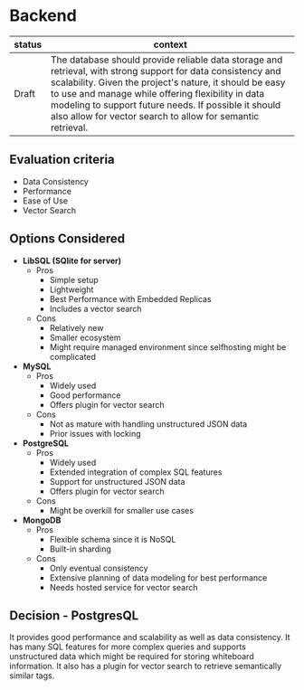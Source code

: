# Backend

| status  | context                                                                                                                                                                                           |
| ------- | ------------------------------------------------------------------------------------------------------------------------------------------------------------------------------------------------------- |
| Draft | The database should provide reliable data storage and retrieval, with strong support for data consistency and scalability. Given the project's nature, it should be easy to use and manage while offering flexibility in data modeling to support future needs. If possible it should also allow for vector search to allow for semantic retrieval. |

## Evaluation criteria

- Data Consistency
- Performance
- Ease of Use
- Vector Search

## Options Considered

- **LibSQL (SQlite for server)**
  - Pros
    - Simple setup
    - Lightweight
    - Best Performance with Embedded Replicas
    - Includes a vector search
  - Cons
    - Relatively new
    - Smaller ecosystem
    - Might require managed environment since selfhosting might be complicated
- **MySQL**
  - Pros
    - Widely used
    - Good performance
    - Offers plugin for vector search
  - Cons
    - Not as mature with handling unstructured JSON data
    - Prior issues with locking
- **PostgreSQL**
  - Pros
    - Widely used
    - Extended integration of complex SQL features
    - Support for unstructured JSON data
    - Offers plugin for vector search
  - Cons
    - Might be overkill for smaller use cases
- **MongoDB**
  - Pros
    - Flexible schema since it is NoSQL
    - Built-in sharding
  - Cons
    - Only eventual consistency
    - Extensive planning of data modeling for best performance
    - Needs hosted service for vector search

## Decision - PostgresQL

It provides good performance and scalability as well as data consistency. It has many SQL features for more complex queries and supports unstructured data which might be required for storing whiteboard information. It also has a plugin for vector search to retrieve semantically similar tags.
